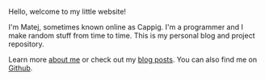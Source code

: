 Hello, welcome to my little website!

I'm Matej, sometimes known online as Cappig. I'm a programmer and I make random stuff from time to time. This is my personal blog and project repository.

Learn more [about me](/about) or check out my [blog posts](/blog). You can also find me on [Github](https://github.com/cappig).
